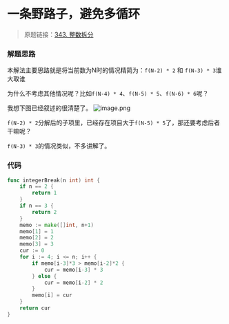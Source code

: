 # 一条野路子，避免多循环

> 原题链接：[343. 整数拆分](https://leetcode-cn.com/problems/integer-break/)

### 解题思路
本解法主要思路就是将当前数为N时的情况精简为：``f(N-2) * 2`` 和 ``f(N-3) * 3``谁大取谁

为什么不考虑其他情况呢？比如``f(N-4) * 4``、``f(N-5) * 5``、``f(N-6) * 6``呢？

我想下图已经叙述的很清楚了。
![image.png](https://pic.leetcode-cn.com/34da268c69fd89ecd7fa2b3a25524d7ca8da248e1b45e15f507b5ad18c6e11c5-image.png)

``f(N-2) * 2``分解后的子项里，已经存在项目大于``f(N-5) * 5``了，那还要考虑后者干嘛呢？

``f(N-3) * 3``的情况类似，不多讲解了。
### 代码

```go
func integerBreak(n int) int {
	if n == 2 {
		return 1
	}
	if n == 3 {
		return 2
	}
	memo := make([]int, n+1)
	memo[1] = 1
	memo[2] = 2
	memo[3] = 3
	cur := 0
	for i := 4; i <= n; i++ {
		if memo[i-3]*3 > memo[i-2]*2 {
			cur = memo[i-3] * 3
		} else {
			cur = memo[i-2] * 2
		}
		memo[i] = cur
	}
	return cur
}
```
